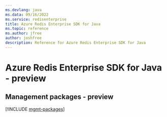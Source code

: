 ```yaml
---
ms.devlang: java
ms.data: 09/16/2022
ms.service: redisenterprise
title: Azure Redis Enterprise SDK for Java
ms.topic: reference
ms.author: jfree
author: joshfree
description: Reference for Azure Redis Enterprise SDK for Java
---
```

# Azure Redis Enterprise SDK for Java - preview

## Management packages - preview
[!INCLUDE [mgmt-packages](redis-enterprise-mgmt-index.md)]